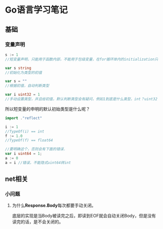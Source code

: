 # Go语言学习笔记

## 基础

### 变量声明

```go
s := 1
//短变量声明，只能用于函数内部，不能用于包级变量，在for循环体内的initialization只能使用这种方法来声明变量

var s string
//初始化为类型的初值

var s = ""
//根据初值，自动判断类型

var i uint32 = 1
//手动设置类型，并且给初值，默认判断类型会有疑问，例如1到底是什么类型，int？uint32？int64？。Go是强类型语言，所有类型都不能自动转换。
```

所以短变量的申明的默认初始类型是什么呢？

```go
import ."reflect"

i := 1
//TypeOf(i) == int
f := 1.0
//TypeOf(f) == float64

//要明确这个，否则会有下面的错误.
var i uint64 = 1;
a := 0
a = i //错误，不能隐式uint64转int
```

## net相关

### 小问题

1. 为什么**Response.Body**每次都要手动关闭。

   底层的实现是当Body被读完之后，即读到EOF就会自动关闭Body，但是没有读完的话，是不会关闭的。